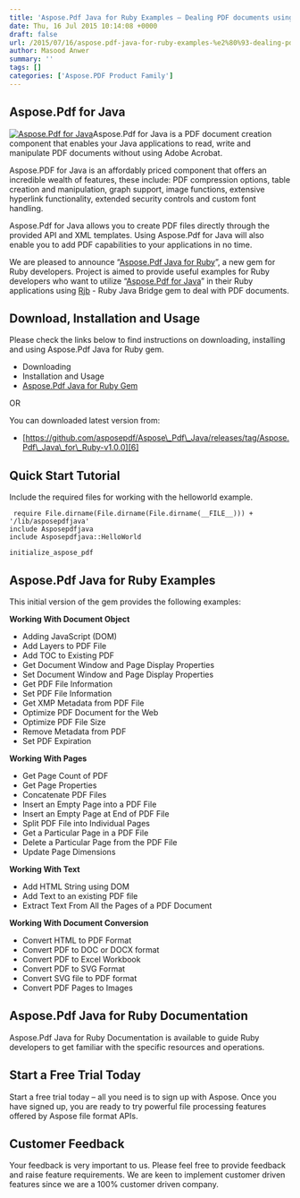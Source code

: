 ```yaml
---
title: 'Aspose.Pdf Java for Ruby Examples – Dealing PDF documents using Powerful Java API'
date: Thu, 16 Jul 2015 10:14:08 +0000
draft: false
url: /2015/07/16/aspose.pdf-java-for-ruby-examples-%e2%80%93-dealing-pdf-documents-using-powerful-java-api/
author: Masood Anwer
summary: ''
tags: []
categories: ['Aspose.PDF Product Family']
---
```


## Aspose.Pdf for Java

[![][1]](https://www.aspose.com/templates/aspose/App_Themes/V3/images/words/272x272/aspose_words-for-net.png)Aspose.Pdf for Java is a PDF document creation component that enables your Java applications to read, write and manipulate PDF documents without using Adobe Acrobat.  
  
Aspose.PDF for Java is an affordably priced component that offers an incredible wealth of features, these include: PDF compression options, table creation and manipulation, graph support, image functions, extensive hyperlink functionality, extended security controls and custom font handling.  
  
Aspose.Pdf for Java allows you to create PDF files directly through the provided API and XML templates. Using Aspose.Pdf for Java will also enable you to add PDF capabilities to your applications in no time.

We are pleased to announce “[Aspose.Pdf Java for Ruby][2]”, a new gem for Ruby developers. Project is aimed to provide useful examples for Ruby developers who want to utilize “[Aspose.Pdf for Java][3]” in their Ruby applications using [Rjb][4] - Ruby Java Bridge gem to deal with PDF documents.

## Download, Installation and Usage

Please check the links below to find instructions on downloading, installing and using Aspose.Pdf Java for Ruby gem.

*   Downloading
*   Installation and Usage
*   [Aspose.Pdf Java for Ruby Gem][5]

OR

You can downloaded latest version from:

*   [https://github.com/asposepdf/Aspose\_Pdf\_Java/releases/tag/Aspose.Pdf\_Java\_for\_Ruby-v1.0.0][6]

## Quick Start Tutorial

Include the required files for working with the helloworld example.

```
 require File.dirname(File.dirname(File.dirname(__FILE__))) + '/lib/asposepdfjava'  
include Asposepdfjava  
include Asposepdfjava::HelloWorld 

initialize_aspose_pdf 
```

## Aspose.Pdf Java for Ruby Examples

This initial version of the gem provides the following examples:

**Working With Document Object**

*   Adding JavaScript (DOM)
*   Add Layers to PDF File
*   Add TOC to Existing PDF
*   Get Document Window and Page Display Properties
*   Set Document Window and Page Display Properties
*   Get PDF File Information
*   Set PDF File Information
*   Get XMP Metadata from PDF File
*   Optimize PDF Document for the Web
*   Optimize PDF File Size
*   Remove Metadata from PDF
*   Set PDF Expiration

**Working With Pages**

*   Get Page Count of PDF
*   Get Page Properties
*   Concatenate PDF Files
*   Insert an Empty Page into a PDF File
*   Insert an Empty Page at End of PDF File
*   Split PDF File into Individual Pages
*   Get a Particular Page in a PDF File
*   Delete a Particular Page from the PDF File
*   Update Page Dimensions

**Working With Text**

*   Add HTML String using DOM
*   Add Text to an existing PDF file
*   Extract Text From All the Pages of a PDF Document

**Working With Document Conversion**

*   Convert HTML to PDF Format
*   Convert PDF to DOC or DOCX format
*   Convert PDF to Excel Workbook
*   Convert PDF to SVG Format
*   Convert SVG file to PDF format
*   Convert PDF Pages to Images

## Aspose.Pdf Java for Ruby Documentation

Aspose.Pdf Java for Ruby Documentation is available to guide Ruby developers to get familiar with the specific resources and operations.

## Start a Free Trial Today

Start a free trial today – all you need is to sign up with Aspose. Once you have signed up, you are ready to try powerful file processing features offered by Aspose file format APIs.

## Customer Feedback

Your feedback is very important to us. Please feel free to provide feedback and raise feature requirements. We are keen to implement customer driven features since we are a 100% customer driven company.




[1]: https://blog.aspose.com/wp-content/uploads/sites/2/2015/07/aspose_pdf-for-java.jpg "Aspose.Pdf for Java"
[2]: https://rubygems.org/gems/asposepdfjava
[3]: https://www.aspose.com/templates/aspose/App_Themes/V3/images/words/272x272/aspose_words-for-net.png
[4]: https://rubygems.org/gems/rjb
[5]: https://rubygems.org/gems/asposepdfjava
[6]: https://github.com/asposepdf/Aspose_Pdf_Java/releases/tag/Aspose.Pdf_Java_for_Ruby-v1.0.0




